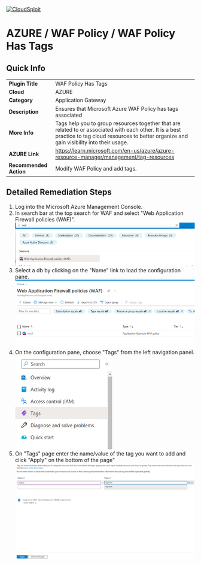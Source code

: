 
[![CloudSploit](https://cloudsploit.com/img/logo-new-big-text-100.png "CloudSploit")](https://cloudsploit.com)

# AZURE / WAF Policy / WAF Policy Has Tags

## Quick Info

| | |
|-|-|
| **Plugin Title** | WAF Policy Has Tags |
| **Cloud** | AZURE |
| **Category** | Application Gateway |
| **Description** | Ensures that Microsoft Azure WAF Policy has tags associated |
| **More Info** | Tags help you to group resources together that are related to or associated with each other. It is a best practice to tag cloud resources to better organize and gain visibility into their usage. |
| **AZURE Link** | https://learn.microsoft.com/en-us/azure/azure-resource-manager/management/tag-resources |
| **Recommended Action** | Modify WAF Policy and add tags. |

## Detailed Remediation Steps
1. Log into the Microsoft Azure Management Console.
2. In search bar at the top search for WAF and select "Web Application Firewall policies (WAF)". </br> <img src="/resources/azure/waf/waf-policy-has-tags/step2.png"/>
3. Select a db by clicking on the "Name" link to load the configuration pane.</br> <img src="/resources/azure/waf/waf-policy-has-tags/step3.png"/>
4. On the configuration pane, choose "Tags" from the left navigation panel. </br>  <img src="/resources/azure/waf/waf-policy-has-tags/step4.png"/>
5. On "Tags" page enter the name/value of the tag you want to add and click "Apply" on the bottom of the page" </br> <img src="/resources/azure/waf/waf-policy-has-tags/step5.png"/>
